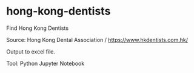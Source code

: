 # hong-kong-dentists
Find Hong Kong Dentists

Source: Hong Kong Dental Association / https://www.hkdentists.com.hk/

Output to excel file.

Tool: Python Jupyter Notebook
